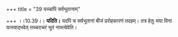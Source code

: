+++
title = "39 यच्चापि सर्वभूतानाम्"

+++
।।10.39।। **यदिति।** यदपि च सर्वभूतानां बीजं प्ररोहकारणं तदहम्। तत्र
हेतुः मया विना यत्स्याद्भवेत् तच्चराचरं भूतं नास्त्येवेति।
